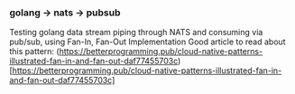 ### golang -> nats -> pubsub
Testing golang data stream piping through NATS and consuming via pub/sub, using Fan-In, Fan-Out Implementation
Good article to read about this pattern: (https://betterprogramming.pub/cloud-native-patterns-illustrated-fan-in-and-fan-out-daf77455703c)[https://betterprogramming.pub/cloud-native-patterns-illustrated-fan-in-and-fan-out-daf77455703c]
